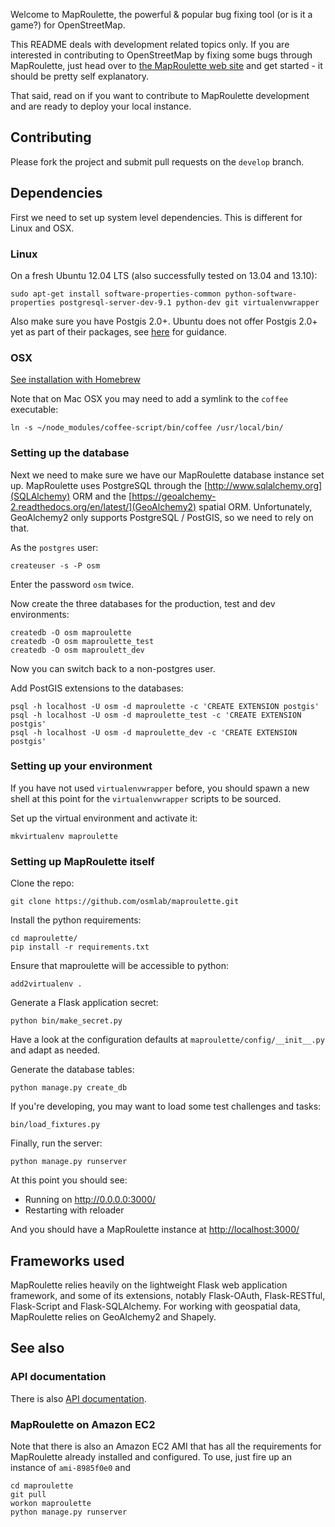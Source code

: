 Welcome to MapRoulette, the powerful & popular bug fixing tool (or is it a game?) for OpenStreetMap.

This README deals with development related topics only. If you are interested in contributing to OpenStreetMap by fixing some bugs through MapRoulette, just head over to [the MapRoulette web site](http://maproulette.org) and get started - it should be pretty self explanatory.

That said, read on if you want to contribute to MapRoulette development and are ready to deploy your local instance.

## Contributing

Please fork the project and submit pull requests on the `develop` branch.

## Dependencies

First we need to set up system level dependencies. This is different for Linux and OSX.

### Linux

On a fresh Ubuntu 12.04 LTS (also successfully tested on 13.04 and 13.10):

    sudo apt-get install software-properties-common python-software-properties postgresql-server-dev-9.1 python-dev git virtualenvwrapper

Also make sure you have Postgis 2.0+. Ubuntu does not offer Postgis 2.0+ yet as part of their packages, see [here](http://trac.osgeo.org/postgis/wiki/UsersWikiInstall) for guidance.

### OSX

[See installation with Homebrew](https://gist.github.com/mvexel/5526126)

Note that on Mac OSX you may need to add a symlink to the `coffee` executable:
	
	ln -s ~/node_modules/coffee-script/bin/coffee /usr/local/bin/
	
### Setting up the database

Next we need to make sure we have our MapRoulette database instance set up. MapRoulette uses PostgreSQL through the  [http://www.sqlalchemy.org](SQLAlchemy) ORM and the [https://geoalchemy-2.readthedocs.org/en/latest/](GeoAlchemy2) spatial ORM. Unfortunately, GeoAlchemy2 only supports PostgreSQL / PostGIS, so we need to rely on that. 

As the `postgres` user:

    createuser -s -P osm

Enter the password `osm` twice.

Now create the three databases for the production, test and dev environments: 

    createdb -O osm maproulette
    createdb -O osm maproulette_test
    createdb -O osm maproulett_dev

Now you can switch back to a non-postgres user.

Add PostGIS extensions to the databases:

    psql -h localhost -U osm -d maproulette -c 'CREATE EXTENSION postgis'
    psql -h localhost -U osm -d maproulette_test -c 'CREATE EXTENSION postgis'
    psql -h localhost -U osm -d maproulette_dev -c 'CREATE EXTENSION postgis'

### Setting up your environment

If you have not used `virtualenvwrapper` before, you should spawn a new shell at this point for the `virtualenvwrapper` scripts to be sourced.

Set up the virtual environment and activate it:

    mkvirtualenv maproulette

### Setting up MapRoulette itself

Clone the repo:

    git clone https://github.com/osmlab/maproulette.git

Install the python requirements:

    cd maproulette/
    pip install -r requirements.txt

Ensure that maproulette will be accessible to python:

    add2virtualenv .

Generate a Flask application secret:

    python bin/make_secret.py
    
Have a look at the configuration defaults at `maproulette/config/__init__.py` and adapt as needed.

Generate the database tables:

    python manage.py create_db
    
If you're developing, you may want to load some test challenges and tasks:

    bin/load_fixtures.py

Finally, run the server:

    python manage.py runserver

At this point you should see:

* Running on http://0.0.0.0:3000/
* Restarting with reloader

And you should have a MapRoulette instance at [http://localhost:3000/](http://localhost:3000/)

## Frameworks used

MapRoulette relies heavily on the lightweight Flask web application framework, and some of its extensions, notably Flask-OAuth, Flask-RESTful, Flask-Script and Flask-SQLAlchemy. For working with geospatial data, MapRoulette relies on GeoAlchemy2 and Shapely.

## See also

### API documentation

There is also [API documentation](https://github.com/osmlab/maproulette/wiki/API-Documentation).

### MapRoulette on Amazon EC2

Note that there is also an Amazon EC2 AMI that has all the requirements for MapRoulette already installed and configured. To use, just fire up an instance of `ami-8985f0e0` and 

    cd maproulette
    git pull
    workon maproulette
    python manage.py runserver
